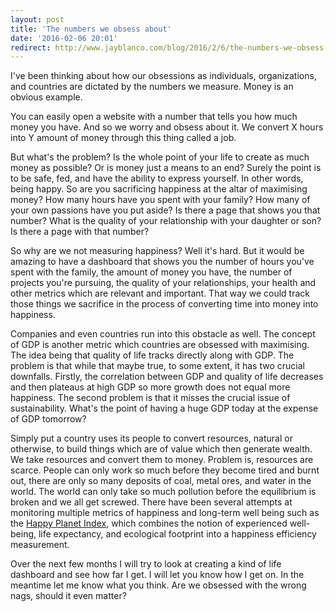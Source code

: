```yaml
--- 
layout: post
title: 'The numbers we obsess about'
date: '2016-02-06 20:01'
redirect: http://www.jayblanco.com/blog/2016/2/6/the-numbers-we-obsess-about
--- 
```


I've been thinking about how our obsessions as individuals, organizations, and countries are dictated by the numbers we measure. Money is an obvious example.

You can easily open a website with a number that tells you how much money you have. And so we worry and obsess about it. We convert X hours into Y amount of money through this thing called a job.

But what's the problem? Is the whole point of your life to create as much money as possible? Or is money just a means to an end? Surely the point is to be safe, fed, and have the ability to express yourself. In other words, being happy. So are you sacrificing happiness at the altar of maximising money? How many hours have you spent with your family? How many of your own passions have you put aside? Is there a page that shows you that number? What is the quality of your relationship with your daughter or son? Is there a page with that number?

So why are we not measuring happiness? Well it's hard. But it would be amazing to have a dashboard that shows you the number of hours you've spent with the family, the amount of money you have, the number of projects you're pursuing, the quality of your relationships, your health and other metrics which are relevant and important. That way we could track those things we sacrifice in the process of converting time into money into happiness.

Companies and even countries run into this obstacle as well. The concept of GDP is another metric which countries are obsessed with maximising. The idea being that quality of life tracks directly along with GDP. The problem is that while that maybe true, to some extent, it has two crucial downfalls. Firstly, the correlation between GDP and quality of life decreases and then plateaus at high GDP so more growth does not equal more happiness. The second problem is that it misses the crucial issue of sustainability. What's the point of having a huge GDP today at the expense of GDP tomorrow? 

Simply put a country uses its people to convert resources, natural or otherwise, to build things which are of value which then generate wealth. We take resources and convert them to money. Problem is, resources are scarce. People can only work so much before they become tired and burnt out, there are only so many deposits of coal, metal ores, and water in the world. The world can only take so much pollution before the equilibrium is broken and we all get screwed. There have been several attempts at monitoring multiple metrics of happiness and long-term well being such as the [Happy Planet Index](http://www.happyplanetindex.org/data/), which combines the notion of experienced well-being, life expectancy, and ecological footprint into a happiness efficiency measurement.

Over the next few months I will try to look at creating a kind of life dashboard and see how far I get. I will let you know how I get on. In the meantime let me know what you think. Are we obsessed with the wrong nags, should it even matter?